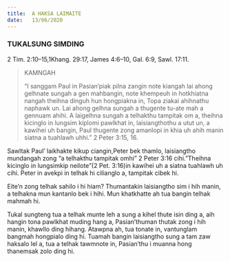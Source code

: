 ```yaml
---
title:  A HAKSA LAIMAITE
date:   13/06/2020
---
```


### TUKALSUNG SIMDING
2 Tim. 2:10–15,1Khang. 29:17, James 4:6–10, Gal. 6:9, Sawl. 17:11.

> <p>KAMNGAH</p>
> “I sanggam Paul in Pasian’piak pilna zangin note kiangah lai ahong gelhnate sungah a gen mahbangin, note khempeuh in hotkhiatna nangah theihna dinguh hun hongpiakna in, Topa ziakai ahihnathu naphawk un. Lai ahong gelhna sungah a thugente tu-ate mah a gennuam ahihi. A laigelhna sungah a telhakthu tampitak om a, theihna kicinglo in lungsim kiplomi pawlkhat in, laisiangthothu a utut un, a kawihei uh bangin, Paul thugente zong amanlopi in khia uh ahih manin siatna a tuahlawh uhhi.” 2 Peter 3:15, 16.

Sawltak Paul’ laikhakte kikup ciangin,Peter bek thamlo, laisiangtho mundangah zong “a telhakthu tampitak omhi” 2 Peter 3:16 cihi.”Theihna kicinglo in lungsimkip neilote”(2 Pet. 3:16)in kawihei uh a siatna tuahlawh uh cihi. Peter in avekpi in telhak hi cilianglo a, tampitak cibek hi.

Eite’n zong telhak sahilo i hi hiam? Thumantakin laisiangtho sim i hih manin, a telhakna mun kantanlo bek i hihi. Mun khatkhatte ah tua bangin telhak mahmah hi.

Tukal sungteng tua a telhak munte leh a sung a kihel thute isin ding a, aih hangin tona pawlkhat muding hang a, Pasian’thuman thutak zong i hih manin, khawllo ding hihang. Atawpna ah, tua tonate in, vantunglam bangmah hongpialo ding hi. Tuamah bangin laisiangtho sung a tam zaw haksalo lel a, tua a telhak tawmnote in, Pasian’thu i muanna hong thanemsak zolo ding hi.
